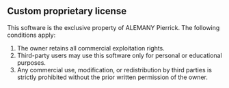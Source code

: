 ## Custom proprietary license
This software is the exclusive property of ALEMANY Pierrick. The following conditions apply:
1. The owner retains all commercial exploitation rights.
2. Third-party users may use this software only for personal or educational purposes.
3. Any commercial use, modification, or redistribution by third parties is strictly prohibited without the prior written permission of the owner.
